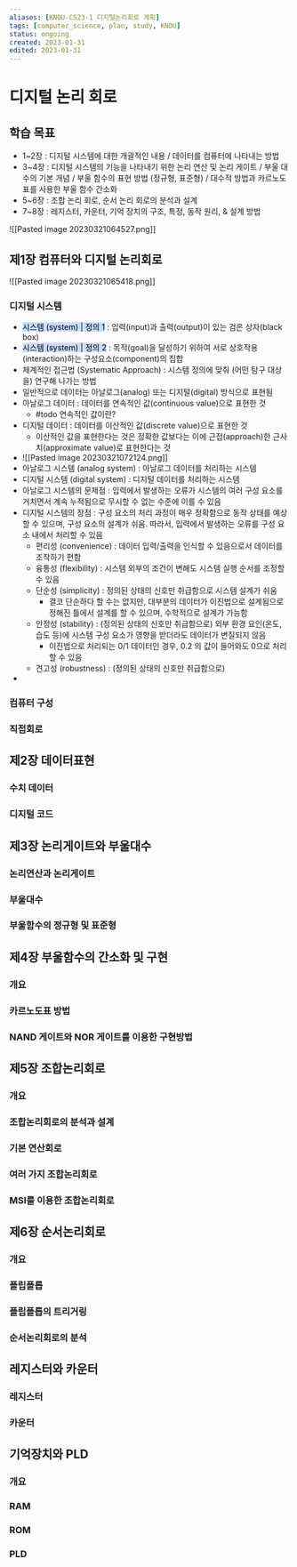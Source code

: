 ```yaml
---
aliases: [KNOU-CS23-1 디지털논리회로 계획]
tags: [computer_science, plan, study, KNOU]
status: ongoing
created: 2023-01-31
edited: 2023-01-31
---
```


# 디지털 논리 회로

## 학습 목표
- 1~2장 : 디지털 시스템에 대한 개괄적인 내용 / 데이터를 컴퓨터에 나타내는 방법
- 3~4장 : 디지털 시스템의 기능을 나타내기 위한 논리 연산 및 논리 게이트 / 부울 대수의 기본 개념 / 부울 함수의 표현 방법 (정규형, 표준형) / 대수적 방법과 카르노도표를 사용한 부울 함수 간소화
- 5~6장 : 조합 논리 회로, 순서 논리 회로의 분석과 설계
- 7~8장 : 레지스터, 카운터, 기억 장치의 구조, 특정, 동작 원리, & 설계 방법

![[Pasted image 20230321064527.png]]

## 제1장 컴퓨터와 디지털 논리회로
![[Pasted image 20230321065418.png]]

### 디지털 시스템
- <mark style="background: #ADCCFFA6;">시스템 (system) | 정의 1</mark> : 입력(input)과 출력(output)이 있는 검은 상자(black box)
- <mark style="background: #ADCCFFA6;">시스템 (system) | 정의 2</mark> : 목적(goal)을 달성하기 위하여 서로 상호작용(interaction)하는 구성요소(component)의 집합
- 체계적인 접근법 (Systematic Approach) : 시스템 정의에 맞춰 (어떤 탐구 대상을) 연구해 나가는 방법
- 일반적으로 데이터는 아날로그(analog) 또는 디지털(digital) 방식으로 표현됨
- 아날로그 데이터 : 데이터를 연속적인 값(continuous value)으로 표현한 것
	- #todo 연속적인 값이란?
- 디지털 데이터 : 데이터를 이산적인 값(discrete value)으로 표현한 것
	- 이산적인 값을 표현한다는 것은 정확한 값보다는 이에 근접(approach)한 근사치(approximate value)로 표현한다는 것
- ![[Pasted image 20230321072124.png]]
- 아날로그 시스템 (analog system) : 아날로그 데이터를 처리하는 시스템
- 디지털 시스템 (digital system) : 디지털 데이터를 처리하는 시스템
- 아날로그 시스템의 문제점 : 입력에서 발생하는 오류가 시스템의 여러 구성 요소를 거치면서 계속 누적됨으로 무시할 수 없는 수준에 이를 수 있음
- 디지털 시스템의 장점 : 구성 요소의 처리 과정이 매우 정확함으로 동작 상태를 예상할 수 있으며, 구성 요소의 설계가 쉬움. 따라서, 입력에서 발생하는 오류를 구성 요소 내에서 처리할 수 있음
	- 편리성 (convenience) : 데이터 입력/출력을 인식할 수 있음으로서 데이터를 조작하기 편함
	- 융통성 (flexibility) : 시스템 외부의 조건이 변해도 시스템 실행 순서를 조정할 수 있음
	- 단순성 (simplicity) : 정의된 상태의 신호만 취급함으로 시스템 설계가 쉬움
		- 결코 단순하다 할 수는 없지만, 대부분의 데이터가 이진법으로 설계됨으로 정해진 틀에서 설계를 할 수 있으며, 수학적으로 설계가 가능함
	- 안정성 (stability) : (정의된 상태의 신호만 취급함으로) 외부 환경 요인(온도, 습도 등)에 시스템 구성 요소가 영향을 받더라도 데이터가 변질되지 않음
		- 이진법으로 처리되는 0/1 데이터인 경우, 0.2 의 값이 들어와도 0으로 처리할 수 있음
	- 견고성 (robustness) : (정의된 상태의 신호만 취급함으로) 
- 

### 컴퓨터 구성

### 직접회로

## 제2장 데이터표현
### 수치 데이터

### 디지털 코드

## 제3장 논리게이트와 부울대수
### 논리연산과 논리게이트

### 부울대수

### 부울함수의 정규형 및 표준형

## 제4장 부울함수의 간소화 및 구현
### 개요

### 카르노도표 방법

### NAND 게이트와 NOR 게이트를 이용한 구현방법


## 제5장 조합논리회로

### 개요

### 조합논리회로의 분석과 설계

### 기본 연산회로

### 여러 가지 조합논리회로

### MSI를 이용한 조합논리회로

## 제6장 순서논리회로

### 개요

### 플립플롭

### 플립플롭의 트리거링

### 순서논리회로의 분석

## 레지스터와 카운터

### 레지스터

### 카운터

## 기억장치와 PLD
### 개요

### RAM

### ROM

### PLD
